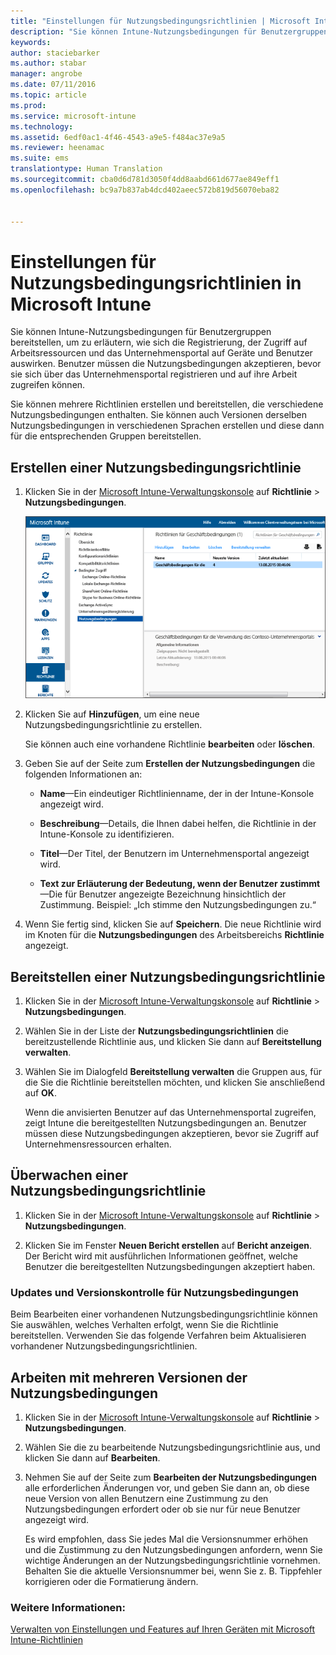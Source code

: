 ```yaml
---
title: "Einstellungen für Nutzungsbedingungsrichtlinien | Microsoft Intune"
description: "Sie können Intune-Nutzungsbedingungen für Benutzergruppen bereitstellen, um zu erläutern, wie sich die Registrierung, der Zugriff auf Arbeitsressourcen und die Verwendung des Unternehmensportals auf Geräte und Benutzer auswirken."
keywords: 
author: staciebarker
ms.author: stabar
manager: angrobe
ms.date: 07/11/2016
ms.topic: article
ms.prod: 
ms.service: microsoft-intune
ms.technology: 
ms.assetid: 6edf0ac1-4f46-4543-a9e5-f484ac37e9a5
ms.reviewer: heenamac
ms.suite: ems
translationtype: Human Translation
ms.sourcegitcommit: cba0d6d781d3050f4dd8aabd661d677ae849eff1
ms.openlocfilehash: bc9a7b837ab4dcd402aeec572b819d56070eba82


---
```


# <a name="terms-and-condition-policy-settings-in-microsoft-intune"></a>Einstellungen für Nutzungsbedingungsrichtlinien in Microsoft Intune
Sie können Intune-Nutzungsbedingungen für Benutzergruppen bereitstellen, um zu erläutern, wie sich die Registrierung, der Zugriff auf Arbeitsressourcen und das Unternehmensportal auf Geräte und Benutzer auswirken. Benutzer müssen die Nutzungsbedingungen akzeptieren, bevor sie sich über das Unternehmensportal registrieren und auf ihre Arbeit zugreifen können.

Sie können mehrere Richtlinien erstellen und bereitstellen, die verschiedene Nutzungsbedingungen enthalten. Sie können auch Versionen derselben Nutzungsbedingungen in verschiedenen Sprachen erstellen und diese dann für die entsprechenden Gruppen bereitstellen.

## <a name="create-a-terms-and-conditions-policy"></a>Erstellen einer Nutzungsbedingungsrichtlinie

1.  Klicken Sie in der [Microsoft Intune-Verwaltungskonsole](http://manage.microsoft.com) auf **Richtlinie** &gt; **Nutzungsbedingungen**.

    ![Screenshot für Nutzungsbedingungsrichtlinien](./media/pol-sa-terms-conditions.png)

2.  Klicken Sie auf **Hinzufügen**, um eine neue Nutzungsbedingungsrichtlinie zu erstellen.

    Sie können auch eine vorhandene Richtlinie **bearbeiten** oder **löschen**.

3.  Geben Sie auf der Seite zum **Erstellen der Nutzungsbedingungen** die folgenden Informationen an:

    -   **Name**&mdash;Ein eindeutiger Richtlinienname, der in der Intune-Konsole angezeigt wird.

    -   **Beschreibung**&mdash;Details, die Ihnen dabei helfen, die Richtlinie in der Intune-Konsole zu identifizieren.

    -   **Titel**&mdash;Der Titel, der Benutzern im Unternehmensportal angezeigt wird.

    -   **Text zur Erläuterung der Bedeutung, wenn der Benutzer zustimmt**&mdash;Die für Benutzer angezeigte Bezeichnung hinsichtlich der Zustimmung. Beispiel: „Ich stimme den Nutzungsbedingungen zu.“

4.  Wenn Sie fertig sind, klicken Sie auf **Speichern**. Die neue Richtlinie wird im Knoten für die **Nutzungsbedingungen** des Arbeitsbereichs **Richtlinie** angezeigt.

## <a name="deploy-a-terms-and-conditions-policy"></a>Bereitstellen einer Nutzungsbedingungsrichtlinie

1.  Klicken Sie in der [Microsoft Intune-Verwaltungskonsole](http://manage.microsoft.com) auf **Richtlinie** &gt; **Nutzungsbedingungen**.

2.  Wählen Sie in der Liste der **Nutzungsbedingungsrichtlinien** die bereitzustellende Richtlinie aus, und klicken Sie dann auf **Bereitstellung verwalten**.

3.  Wählen Sie im Dialogfeld **Bereitstellung verwalten** die Gruppen aus, für die Sie die Richtlinie bereitstellen möchten, und klicken Sie anschließend auf **OK**.

    Wenn die anvisierten Benutzer auf das Unternehmensportal zugreifen, zeigt Intune die bereitgestellten Nutzungsbedingungen an. Benutzer müssen diese Nutzungsbedingungen akzeptieren, bevor sie Zugriff auf Unternehmensressourcen erhalten.

## <a name="monitor-a-terms-and-conditions-policy"></a>Überwachen einer Nutzungsbedingungsrichtlinie

1.  Klicken Sie in der [Microsoft Intune-Verwaltungskonsole](http://manage.microsoft.com) auf **Richtlinie** &gt; **Nutzungsbedingungen**.

2.  Klicken Sie im Fenster **Neuen Bericht erstellen** auf **Bericht anzeigen**. Der Bericht wird mit ausführlichen Informationen geöffnet, welche Benutzer die bereitgestellten Nutzungsbedingungen akzeptiert haben.

### <a name="updates-and-version-control-for-terms-and-conditions"></a>Updates und Versionskontrolle für Nutzungsbedingungen
Beim Bearbeiten einer vorhandenen Nutzungsbedingungsrichtlinie können Sie auswählen, welches Verhalten erfolgt, wenn Sie die Richtlinie bereitstellen. Verwenden Sie das folgende Verfahren beim Aktualisieren vorhandener Nutzungsbedingungsrichtlinien.

## <a name="work-with-multiple-versions-of-terms-and-conditions"></a>Arbeiten mit mehreren Versionen der Nutzungsbedingungen

1.  Klicken Sie in der [Microsoft Intune-Verwaltungskonsole](http://manage.microsoft.com) auf **Richtlinie** &gt; **Nutzungsbedingungen**.

2.  Wählen Sie die zu bearbeitende Nutzungsbedingungsrichtlinie aus, und klicken Sie dann auf **Bearbeiten**.

3.  Nehmen Sie auf der Seite zum **Bearbeiten der Nutzungsbedingungen** alle erforderlichen Änderungen vor, und geben Sie dann an, ob diese neue Version von allen Benutzern eine Zustimmung zu den Nutzungsbedingungen erfordert oder ob sie nur für neue Benutzer angezeigt wird.

    Es wird empfohlen, dass Sie jedes Mal die Versionsnummer erhöhen und die Zustimmung zu den Nutzungsbedingungen anfordern, wenn Sie wichtige Änderungen an der Nutzungsbedingungsrichtlinie vornehmen. Behalten Sie die aktuelle Versionsnummer bei, wenn Sie z. B. Tippfehler korrigieren oder die Formatierung ändern.

### <a name="see-also"></a>Weitere Informationen:
[Verwalten von Einstellungen und Features auf Ihren Geräten mit Microsoft Intune-Richtlinien](manage-settings-and-features-on-your-devices-with-microsoft-intune-policies.md)



<!--HONumber=Nov16_HO2-->


